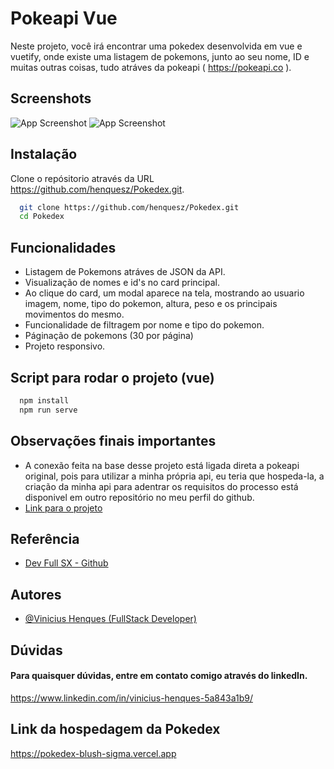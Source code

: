 # Pokeapi Vue

Neste projeto, você irá encontrar uma pokedex desenvolvida em vue e vuetify, onde existe uma listagem de pokemons, junto ao seu nome, ID e muitas outras coisas, tudo atráves da pokeapi ( https://pokeapi.co ).



## Screenshots

![App Screenshot](https://i.pinimg.com/564x/b8/5b/c1/b85bc1ec114326066450ca7be22ffb5c.jpg)
![App Screenshot](https://i.pinimg.com/564x/d3/37/31/d3373121f2240bc1e5f6f8deb8a1ec62.jpg)


## Instalação

Clone o repósitorio através da URL https://github.com/henquesz/Pokedex.git.

```bash
  git clone https://github.com/henquesz/Pokedex.git
  cd Pokedex
```
    
## Funcionalidades

- Listagem de Pokemons atráves de JSON da API.
- Visualização de nomes e id's no card principal.
- Ao clique do card, um modal aparece na tela, mostrando ao usuario imagem, nome, tipo do pokemon, altura, peso e os principais movimentos do mesmo.
- Funcionalidade de filtragem por nome e tipo do pokemon.
- Páginação de pokemons (30 por página)
- Projeto responsivo.


## Script para rodar o projeto (vue)

```bash
  npm install
  npm run serve
```
## Observações finais importantes

- A conexão feita na base desse projeto está ligada direta a pokeapi original, pois para utilizar a minha própria api, eu teria que hospeda-la, a criação da minha api para adentrar os requisitos do processo está disponivel em outro repositório no meu perfil do github.
- [Link para o projeto](https://github.com/henquesz/ApiRestSX)


## Referência

 - [Dev Full SX - Github](https://github.com/henquesz/dev-full-sx)



## Autores

- [@Vinicius Henques (FullStack Developer)](https://www.github.com/henquesz)


## Dúvidas

#### Para quaisquer dúvidas, entre em contato comigo através do linkedIn.

https://www.linkedin.com/in/vinicius-henques-5a843a1b9/

## Link da hospedagem da Pokedex

https://pokedex-blush-sigma.vercel.app
